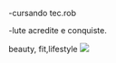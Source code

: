 -cursando tec.rob

-lute acredite e conquiste.


beauty, fit,lifestyle
![](https://media1.tenor.com/m/Oy2ncwqiZO8AAAAC/night-night-nighty-night.gif)

